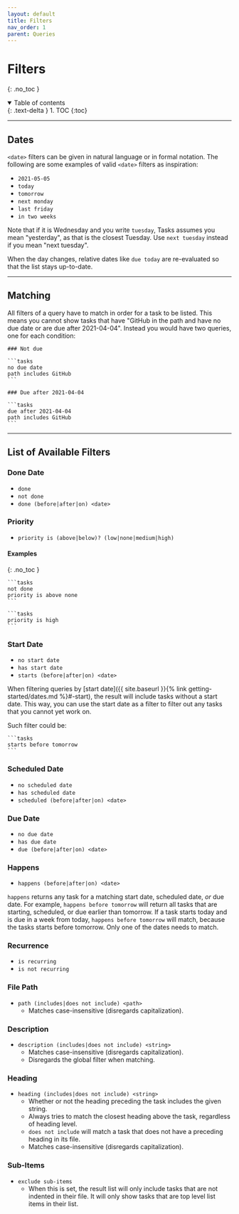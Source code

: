 ```yaml
---
layout: default
title: Filters
nav_order: 1
parent: Queries
---
```


# Filters

{: .no_toc }

<details open markdown="block">
  <summary>
    Table of contents
  </summary>
  {: .text-delta }
1. TOC
{:toc}
</details>

---

## Dates

`<date>` filters can be given in natural language or in formal notation.
The following are some examples of valid `<date>` filters as inspiration:

-   `2021-05-05`
-   `today`
-   `tomorrow`
-   `next monday`
-   `last friday`
-   `in two weeks`

Note that if it is Wednesday and you write `tuesday`, Tasks assumes you mean "yesterday", as that is the closest Tuesday.
Use `next tuesday` instead if you mean "next tuesday".

When the day changes, relative dates like `due today` are re-evaluated so that the list stays up-to-date.

---

## Matching

All filters of a query have to match in order for a task to be listed.
This means you cannot show tasks that have "GitHub in the path and have no due date or are due after 2021-04-04".
Instead you would have two queries, one for each condition:

    ### Not due

    ```tasks
    no due date
    path includes GitHub
    ```

    ### Due after 2021-04-04

    ```tasks
    due after 2021-04-04
    path includes GitHub
    ```

---

## List of Available Filters

### Done Date

-   `done`
-   `not done`
-   `done (before|after|on) <date>`

### Priority

-   `priority is (above|below)? (low|none|medium|high)`

#### Examples

{: .no_toc }

    ```tasks
    not done
    priority is above none
    ```

    ```tasks
    priority is high
    ```

### Start Date

-   `no start date`
-   `has start date`
-   `starts (before|after|on) <date>`

When filtering queries by [start date]({{ site.baseurl }}{% link getting-started/dates.md %}#-start),
the result will include tasks without a start date.
This way, you can use the start date as a filter to filter out any tasks that you cannot yet work on.

Such filter could be:

    ```tasks
    starts before tomorrow
    ```

### Scheduled Date

-   `no scheduled date`
-   `has scheduled date`
-   `scheduled (before|after|on) <date>`

### Due Date

-   `no due date`
-   `has due date`
-   `due (before|after|on) <date>`

### Happens

-   `happens (before|after|on) <date>`

`happens` returns any task for a matching start date, scheduled date, _or_ due date.
For example, `happens before tomorrow` will return all tasks that are starting, scheduled, or due earlier than tomorrow.
If a task starts today and is due in a week from today, `happens before tomorrow` will match,
because the tasks starts before tomorrow. Only one of the dates needs to match.

### Recurrence

-   `is recurring`
-   `is not recurring`

### File Path

-   `path (includes|does not include) <path>`
    -   Matches case-insensitive (disregards capitalization).

### Description

-   `description (includes|does not include) <string>`
    -   Matches case-insensitive (disregards capitalization).
    -   Disregards the global filter when matching.

### Heading

-   `heading (includes|does not include) <string>`
    -   Whether or not the heading preceding the task includes the given string.
    -   Always tries to match the closest heading above the task, regardless of heading level.
    -   `does not include` will match a task that does not have a preceding heading in its file.
    -   Matches case-insensitive (disregards capitalization).

### Sub-Items

-   `exclude sub-items`
    -   When this is set, the result list will only include tasks that are not indented in their file. It will only show tasks that are top level list items in their list.
